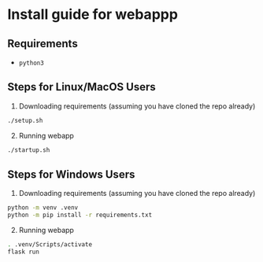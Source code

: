 # Install guide for webappp

## Requirements
- `python3`

## Steps for Linux/MacOS Users
1. Downloading requirements (assuming you have cloned the repo already)
```sh
./setup.sh
```
2. Running webapp
```sh
./startup.sh
```

## Steps for Windows Users

1. Downloading requirements (assuming you have cloned the repo already)
```sh
python -m venv .venv
python -m pip install -r requirements.txt
```

2. Running webapp
```sh
. .venv/Scripts/activate
flask run
```
